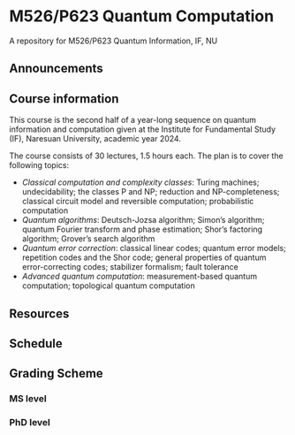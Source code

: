 # M526/P623 Quantum Computation
A repository for M526/P623 Quantum Information, IF, NU

## Announcements

## Course information

This course is the second half of a year-long sequence on quantum information and computation given at the Institute for Fundamental Study (IF), Naresuan University, academic year 2024. 

The course consists of 30 lectures, 1.5 hours each. The plan is to cover the following topics:

- *Classical computation and complexity classes*: Turing machines; undecidability; the classes P and NP; reduction and NP-completeness; classical circuit model and reversible computation; probabilistic computation
- *Quantum algorithms*: Deutsch-Jozsa algorithm; Simon’s algorithm; quantum Fourier transform and phase estimation; Shor’s factoring algorithm; Grover’s search algorithm
- *Quantum error correction*: classical linear codes; quantum error models; repetition codes and the Shor code; general properties of quantum error-correcting codes; stabilizer formalism; fault tolerance
- *Advanced quantum computation*: measurement-based quantum computation; topological quantum computation 

## Resources

## Schedule

## Grading Scheme

### MS level

### PhD level

